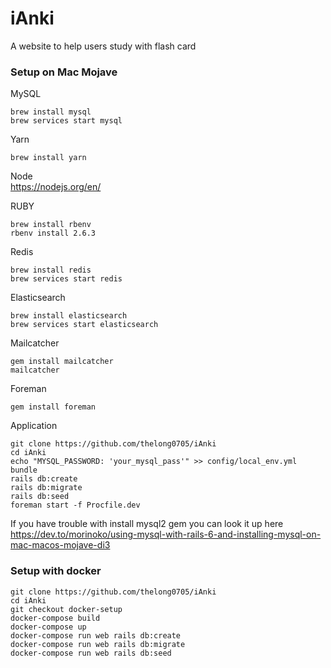 # iAnki
A website to help users study with flash card
### Setup on Mac Mojave
MySQL
```
brew install mysql
brew services start mysql
```
Yarn
```
brew install yarn
```
Node  
https://nodejs.org/en/


RUBY
```
brew install rbenv
rbenv install 2.6.3
```
Redis
```
brew install redis
brew services start redis
```
Elasticsearch
```
brew install elasticsearch
brew services start elasticsearch
```

Mailcatcher
```
gem install mailcatcher
mailcatcher
```

Foreman
```
gem install foreman
```

Application
```
git clone https://github.com/thelong0705/iAnki
cd iAnki
echo "MYSQL_PASSWORD: 'your_mysql_pass'" >> config/local_env.yml
bundle
rails db:create
rails db:migrate
rails db:seed
foreman start -f Procfile.dev
```
If you have trouble with install mysql2 gem you can look it up here  
https://dev.to/morinoko/using-mysql-with-rails-6-and-installing-mysql-on-mac-macos-mojave-di3

### Setup with docker

```
git clone https://github.com/thelong0705/iAnki
cd iAnki
git checkout docker-setup
docker-compose build
docker-compose up
docker-compose run web rails db:create
docker-compose run web rails db:migrate
docker-compose run web rails db:seed
```

